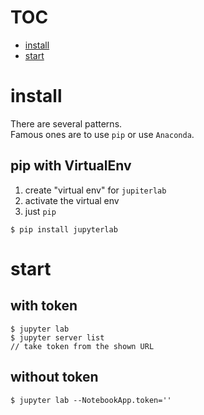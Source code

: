 # TOC
- [install](#install)
- [start](#start)

# install
There are several patterns.  
Famous ones are to use `pip` or use `Anaconda`.

## pip with VirtualEnv
1. create "virtual env" for `jupiterlab`
2. activate the virtual env
3. just `pip`
```
$ pip install jupyterlab
```

# start
## with token
```
$ jupyter lab
$ jupyter server list
// take token from the shown URL
```

## without token
```
$ jupyter lab --NotebookApp.token=''
```
